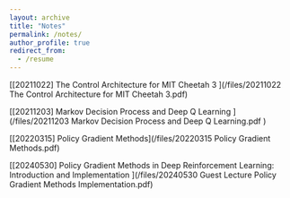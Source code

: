 ```yaml
---
layout: archive
title: "Notes"
permalink: /notes/
author_profile: true
redirect_from:
  - /resume
---
```


[[20211022] The Control Architecture for MIT Cheetah 3
](/files/20211022 The Control Architecture for MIT Cheetah 3.pdf)

[[20211203] Markov Decision Process and Deep Q Learning
](/files/20211203 Markov Decision Process and Deep Q Learning.pdf
)

[[20220315] Policy Gradient Methods](/files/20220315 Policy Gradient Methods.pdf)

[[20240530] Policy Gradient Methods in Deep Reinforcement Learning: Introduction and Implementation
](/files/20240530 Guest Lecture Policy Gradient Methods Implementation.pdf)